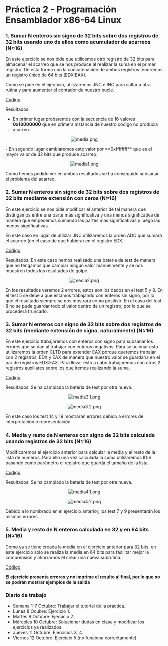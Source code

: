 # Práctica 2 - Programación Ensamblador x86-64 Linux


### 1. Sumar N enteros sin signo de 32 bits sobre dos registros de 32 bits usando uno de ellos como acumulador de acarreos (N≈16)
En este ejercicio se nos pide que utilicemos otro registro de 32 bits para almacenar el acarreo que se nos produce al realizar la suma en el primer registro. De esta forma con la concatenación de ambos registros tendremos un registro único de 64 bits (EDX:EAX).

Como se pide en el ejercicio, utilizaremos JNC e INC para saltar a otra rutina y para aumentar el contador de nuestro bucle.

[Código](https://github.com/JmZero/Estructura_de_Computadores_18-19/blob/master/Practica2/Codigo/media.s)

Resultados:
- En primer lugar probaremos con la secuencia de 16 valores **0x10000000** que en primera instancia de nuestro código no producía acarreo.
<p align="center"> <img src="https://github.com/JmZero/Estructura_de_Computadores_18-19/blob/master/Practica2/img/media1.png" title="media.png"> </p>
- En segundo lugar cambiaremos este valor por **0xffffffff** que es el mayor valor de 32 bits que produce acarreo.
<p align="center"> <img src="https://github.com/JmZero/Estructura_de_Computadores_18-19/blob/master/Practica2/img/media1.1.png" title="media1.png"> </p>
Como hemos podido ver en ambos resultados se ha conseguido subsanar el problema del acarreo.

### 2. Sumar N enteros sin signo de 32 bits sobre dos registros de 32 bits mediante extensión con ceros (N≈16)
En este ejercicio se nos pide modificar el anterior de tal manera que distingamos entre una parte más significativa y una menos significativa de manera que empecemos sumando las partes mas significativas y luego las menos significativas.

En este caso en lugar de utilizar JNC utilizaremos la orden ADC que sumará el acarreo (en el caso de que hubiera) en el registro EDX.

[Código](https://github.com/JmZero/Estructura_de_Computadores_18-19/blob/master/Practica2/Codigo/media2.s)

Resultados:
En este caso hemos realizado una bateria de test de manera que no tengamos que cambiar ningun valor manuelmente y se nos muestren todos los resultados de golpe.

<p align="center"> <img src="https://github.com/JmZero/Estructura_de_Computadores_18-19/blob/master/Practica2/img/media2.png" title="media2.png"> </p>

En los resultados veremos 2 errores, estos son los dados en el test 5 y 8. En el test 5 se debe a que estamos trabajando con enteros sin signo, por lo que el resultado siempre se nos mostrará como positivo. En el caso del test 8 no se pude guardar todo el valor dentro de un registro, por lo que se procederá truncarlo.

### 3. Sumar N enteros con signo de 32 bits sobre dos registros de 32 bits (mediante extensión de signo, naturalmente) (N≈16)
En este ejercicio trabajaremos con enteros con signo para subsanar los errores que se dan al trabajar con enteros negativos. Para solucionar esto utilizaremos la orden CLTD para extender EAX porque queremos trabajar con 2 registros, EDX y EAX de manera que nuestro valor se guardaría en el par de registros EDX:EAX.
Para llevar esto a cabo trabajaremos con otros 2 registros auxiliares sobre los que iremos realizando la suma.

[Código](https://github.com/JmZero/Estructura_de_Computadores_18-19/blob/master/Practica2/Codigo/media3.s)

Resultados:
Se ha cambiado la bateria de test por otra nueva.

<p align="center"> <img src="https://github.com/JmZero/Estructura_de_Computadores_18-19/blob/master/Practica2/img/media3.1.png" title="media3.1.png"> </p>

<p align="center"> <img src="https://github.com/JmZero/Estructura_de_Computadores_18-19/blob/master/Practica2/img/media3.2.png" title="media3.2.png"> </p>

En este caso los test 14 y 19 mostrarán errores debido a errores de interpretación o representación.

### 4. Media y resto de N enteros con signo de 32 bits calculada usando registros de 32 bits (N≈16)
Modificaremos el ejercicio anterior para calcular la media y el resto de la lista de números. Para ello una vez calculada la suma utilizaremos IDIV pasando como parámetro el registro que guarda el tamaño de la lista.

[Código](https://github.com/JmZero/Estructura_de_Computadores_18-19/blob/master/Practica2/Codigo/media4.s)

Resultados:
Se ha cambiado la bateria de test por otra nueva.

<p align="center"> <img src="https://github.com/JmZero/Estructura_de_Computadores_18-19/blob/master/Practica2/img/media4.1.png" title="media4.1.png"> </p>

<p align="center"> <img src="https://github.com/JmZero/Estructura_de_Computadores_18-19/blob/master/Practica2/img/media4.2.png" title="media4.2.png"> </p>

Debido a lo nombrado en el ejercicio anterior, los test 7 y 9 presentarán los mismos errores.

### 5. Media y resto de N enteros calculada en 32 y en 64 bits (N≈16)
Como ya se tiene creada la media en el ejercicio anterior para 32 bits, en este ejercicio solo se realiza la media en 64 bits para facilitar mejor la comprensión y ahorrarnos el crear una nueva subrutina.

[Código](https://github.com/JmZero/Estructura_de_Computadores_18-19/blob/master/Practica2/Codigo/media5.s)

**El ejercicio presenta errores y no imprime el resulto al final, por lo que no se podrán mostrar ejemplos de la salida**

### Diario de trabajo
- Semana 1-7 Octubre: Trabajar el tutorial de la práctica.
- Lunes 8 Ocubre: Ejercicio 1.
- Martes 9 Octubre: Ejercicio 2.
- Mércoles 10 Octubre: Solucionar dudas en clase y modificar los ejercicios ya realizados.
- Jueves 11 Octubre: Ejercicios 3, 4.
- Viernes 12 Octubre: Ejercicio 5 (no funciona correctamente).
